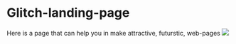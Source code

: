 # Glitch-landing-page
Here is a page that can help you in make attractive, futurstic, web-pages
<img src="https://www.bing.com/ck/a?!&&p=387d69b726c7e21e585a7b8b643c7297b8be3ed21edf16f9d805e235da7642b3JmltdHM9MTc0MjUxNTIwMA&ptn=3&ver=2&hsh=4&fclid=2cc41da5-bb19-681c-1342-08c5ba1f6950&u=a1L2ltYWdlcy9zZWFyY2g_cT1kayUyMGxvZ28mRk9STT1JUUZSQkEmaWQ9OTYzMkZBMTQ2MDQxNjNENUQzQkEzNDVEODY2MjA5QkNCMjE5RDFDNg&ntb=1">
